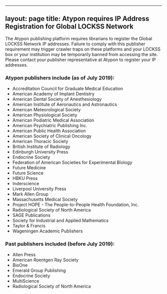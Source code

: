 
---
layout: page
title: Atypon requires IP Address Registration for Global LOCKSS Network
---

The Atypon publishing platform requires librarians to register the Global LOCKSS Network IP addresses. Failure to comply with this publisher requirement may trigger crawler traps on these platforms and your LOCKSS box or your institution may be temporarily banned from accessing the site. Please contact your publisher representative at Atypon to register your IP addresses.

### Atypon publishers include (as of July 2019):
[//]: # (tdbout -R -t publisher -Q 'plugin ~ "typon"' tdb/prod/*.tdb | sort -u #add TnF + Edinburgh)

* Accreditation Council for Graduate Medical Education
* American Academy of Implant Dentistry
* American Dental Society of Anesthesiology
* American Institute of Aeronautics and Astronautics
* American Meteorological Society
* American Physiological Society
* American Podiatric Medical Association
* American Psychiatric Publishing Inc.
* American Public Health Association
* American Society of Clinical Oncology
* American Thoracic Society
* British Institute of Radiology
* Edinburgh University Press
* Endocrine Society
* Federation of American Societies for Experimental Biology
* Future Medicine
* Future Science
* HBKU Press
* Inderscience
* Liverpool University Press
* Mark Allen Group
* Massachusetts Medical Society
* Project HOPE - The People-to-People Health Foundation, Inc.
* Radiological Society of North America
* SAGE Publications
* Society for Industrial and Applied Mathematics
* Taylor & Francis
* Wageningen Academic Publishers

### Past publishers included (before July 2019):
[//]: # (tdbout -D -t plugin -Q 'plugin ~ "typon"' tdb/prod/*.tdb | sort -u)

* Allen Press
* American Roentgen Ray Society
* BioOne
* Emerald Group Publishing
* Endocrine Society
* MultiScience
* Radiological Society of North America

